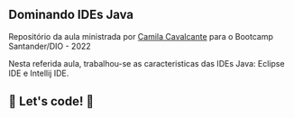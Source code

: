 
## Dominando IDEs Java


Repositório da aula ministrada por <a href="https://github.com/cami-la" target="_blank">Camila Cavalcante</a> 
para o Bootcamp Santander/DIO - 2022

Nesta referida aula, trabalhou-se as caracteristicas das IDEs Java: Eclipse IDE e Intellij IDE.



## 🚀 Let's code! 🚀
